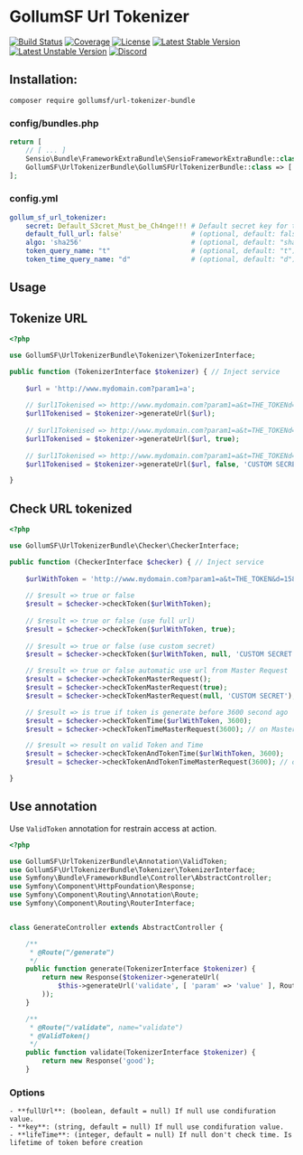 # GollumSF Url Tokenizer

[![Build Status](https://travis-ci.org/GollumSF/url-tokenizer-bundle.svg?branch=master)](https://travis-ci.org/GollumSF/url-tokenizer-bundle)
[![Coverage](https://coveralls.io/repos/github/GollumSF/url-tokenizer-bundle/badge.svg?branch=master)](https://coveralls.io/github/GollumSF/url-tokenizer-bundle)
[![License](https://poser.pugx.org/gollumsf/url-tokenizer-bundle/license)](https://packagist.org/packages/gollumsf/url-tokenizer-bundle)
[![Latest Stable Version](https://poser.pugx.org/gollumsf/url-tokenizer-bundle/v/stable)](https://packagist.org/packages/gollumsf/url-tokenizer-bundle)
[![Latest Unstable Version](https://poser.pugx.org/gollumsf/url-tokenizer-bundle/v/unstable)](https://packagist.org/packages/gollumsf/url-tokenizer-bundle)
[![Discord](https://img.shields.io/discord/671741944149573687?color=purple&label=discord)](https://discord.gg/xMBc5SQ)

## Installation:

```shell
composer require gollumsf/url-tokenizer-bundle
 ```

### config/bundles.php
```php
return [
    // [ ... ]
    Sensio\Bundle\FrameworkExtraBundle\SensioFrameworkExtraBundle::class => ['all' => true],
    GollumSF\UrlTokenizerBundle\GollumSFUrlTokenizerBundle::class => ['all' => true],
];
```

### config.yml

```yaml
gollum_sf_url_tokenizer:
    secret: Default_S3cret_Must_be_Ch4nge!!! # Default secret key for token MUST BE CHANGE
    default_full_url: false'                 # (optional, default: false) By default tokenise full url or only parameter
    algo: 'sha256'                           # (optional, default: "sha256') Algo for hash token. (must be in list returned by hash_hmac_algos())
    token_query_name: "t"                    # (optional, default: "t") Query token param name for url tokenized
    token_time_query_name: "d"               # (optional, default: "d") Query token time param name for url tokenized
```

## Usage

## Tokenize URL

```php
<?php

use GollumSF\UrlTokenizerBundle\Tokenizer\TokenizerInterface;

public function (TokenizerInterface $tokenizer) { // Inject service
    
    $url = 'http://www.mydomain.com?param1=a';
    
    // $url1Tokenised => http://www.mydomain.com?param1=a&t=THE_TOKENd=1580775131 (tokenize only parameter)
    $url1Tokenised = $tokenizer->generateUrl($url);
    
    // $url1Tokenised => http://www.mydomain.com?param1=a&t=THE_TOKENd=1580775131 (tokenize full url)
    $url1Tokenised = $tokenizer->generateUrl($url, true);
    
    // $url1Tokenised => http://www.mydomain.com?param1=a&t=THE_TOKENd=1580775131 (use custom secret)
    $url1Tokenised = $tokenizer->generateUrl($url, false, 'CUSTOM SECRET');

}
```
## Check URL tokenized

```php
<?php

use GollumSF\UrlTokenizerBundle\Checker\CheckerInterface;

public function (CheckerInterface $checker) { // Inject service
    
    $urlWithToken = 'http://www.mydomain.com?param1=a&t=THE_TOKEN&d=1580775131';
    
    // $result => true or false
    $result = $checker->checkToken($urlWithToken);
    
    // $result => true or false (use full url)
    $result = $checker->checkToken($urlWithToken, true);
    
    // $result => true or false (use custom secret)
    $result = $checker->checkToken($urlWithToken, null, 'CUSTOM SECRET');

    // $result => true or false automatic use url from Master Request 
    $result = $checker->checkTokenMasterRequest();
    $result = $checker->checkTokenMasterRequest(true);
    $result = $checker->checkTokenMasterRequest(null, 'CUSTOM SECRET');

    // $result => is true if token is generate before 3600 second ago
    $result = $checker->checkTokenTime($urlWithToken, 3600);
    $result = $checker->checkTokenTimeMasterRequest(3600); // on Master Request

    // $result => result on valid Token and Time 
    $result = $checker->checkTokenAndTokenTime($urlWithToken, 3600);
    $result = $checker->checkTokenAndTokenTimeMasterRequest(3600); // on Master Request

}
```

## Use annotation

Use `ValidToken` annotation for restrain access at action.

```php
<?php

use GollumSF\UrlTokenizerBundle\Annotation\ValidToken;
use GollumSF\UrlTokenizerBundle\Tokenizer\TokenizerInterface;
use Symfony\Bundle\FrameworkBundle\Controller\AbstractController;
use Symfony\Component\HttpFoundation\Response;
use Symfony\Component\Routing\Annotation\Route;
use Symfony\Component\Routing\RouterInterface;


class GenerateController extends AbstractController {

	/**
	 * @Route("/generate")
	 */
	public function generate(TokenizerInterface $tokenizer) {
		return new Response($tokenizer->generateUrl(
			$this->generateUrl('validate', [ 'param' => 'value' ], RouterInterface::ABSOLUTE_URL)
		));
	}

	/**
	 * @Route("/validate", name="validate")
	 * @ValidToken()
	 */
	public function validate(TokenizerInterface $tokenizer) {
		return new Response('good');
	}

```

### Options

    - **fullUrl**: (boolean, default = null) If null use condifuration value. 
    - **key**: (string, default = null) If null use condifuration value.
    - **lifeTime**: (integer, default = null) If null don't check time. Is lifetime of token before creation
